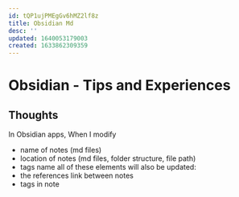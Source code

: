 ```yaml
---
id: tQP1ujPMEgGv6hMZ2lf8z
title: Obsidian Md
desc: ''
updated: 1640053179003
created: 1633862309359
---
```

# Obsidian - Tips and Experiences

## Thoughts

In Obsidian apps, When I modify
- name of notes (md files)
- location of notes (md files, folder structure, file path)
- tags name
all of these elements will also be updated:
- the references link between notes
- tags in note